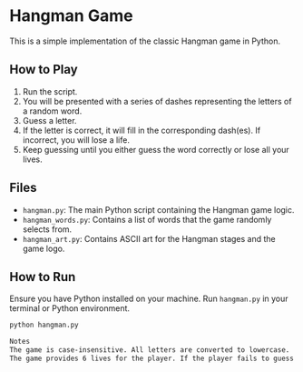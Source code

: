 # Hangman Game

This is a simple implementation of the classic Hangman game in Python.

## How to Play

1. Run the script.
2. You will be presented with a series of dashes representing the letters of a random word.
3. Guess a letter.
4. If the letter is correct, it will fill in the corresponding dash(es). If incorrect, you will lose a life.
5. Keep guessing until you either guess the word correctly or lose all your lives.

## Files

- `hangman.py`: The main Python script containing the Hangman game logic.
- `hangman_words.py`: Contains a list of words that the game randomly selects from.
- `hangman_art.py`: Contains ASCII art for the Hangman stages and the game logo.

## How to Run

Ensure you have Python installed on your machine. Run `hangman.py` in your terminal or Python environment.

```bash
python hangman.py

Notes
The game is case-insensitive. All letters are converted to lowercase.
The game provides 6 lives for the player. If the player fails to guess the word within 6 incorrect guesses, the game ends.

